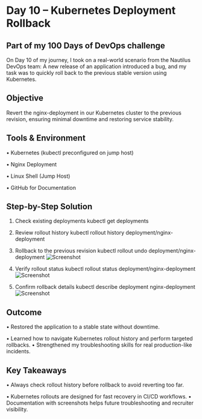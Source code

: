 # Day 10 – Kubernetes Deployment Rollback
## Part of my 100 Days of DevOps challenge

On Day 10 of my journey, I took on a real-world scenario from the Nautilus DevOps team:
A new release of an application introduced a bug, and my task was to quickly roll back to the previous stable version using Kubernetes.

## Objective
Revert the nginx-deployment in our Kubernetes cluster to the previous revision, ensuring minimal downtime and restoring service stability.

## Tools & Environment
•	Kubernetes (kubectl preconfigured on jump host)

•	Nginx Deployment

•	Linux Shell (Jump Host)

•	GitHub for Documentation

## Step-by-Step Solution
1.	Check existing deployments
kubectl get deployments

3.	Review rollout history
kubectl rollout history deployment/nginx-deployment

4.	Rollback to the previous revision
kubectl rollout undo deployment/nginx-deployment
![Screenshot](screenshots/deployments-rollout.png)

5.	Verify rollout status
kubectl rollout status deployment/nginx-deployment
![Screenshot](screenshots/describe-1.png)

6.	Confirm rollback details
kubectl describe deployment nginx-deployment
![Screenshot](screenshots/describe-02.png)

## Outcome
•	Restored the application to a stable state without downtime.

•	Learned how to navigate Kubernetes rollout history and perform targeted rollbacks.
•	Strengthened my troubleshooting skills for real production-like incidents.

## Key Takeaways
•	Always check rollout history before rollback to avoid reverting too far.

•	Kubernetes rollouts are designed for fast recovery in CI/CD workflows.
•	Documentation with screenshots helps future troubleshooting and recruiter visibility.

